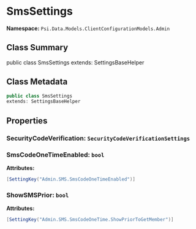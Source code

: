 # SmsSettings

**Namespace:** `Psi.Data.Models.ClientConfigurationModels.Admin`

## Class Summary

public class SmsSettings
extends: SettingsBaseHelper

## Class Metadata

```typescript
public class SmsSettings
extends: SettingsBaseHelper
```

## Properties

### SecurityCodeVerification: `SecurityCodeVerificationSettings`

### SmsCodeOneTimeEnabled: `bool`



**Attributes:**
```csharp
[SettingKey("Admin.SMS.SmsCodeOneTimeEnabled")]
```

### ShowSMSPrior: `bool`



**Attributes:**
```csharp
[SettingKey("Admin.SMS.SmsCodeOneTime.ShowPriorToGetMember")]
```
